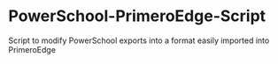 # PowerSchool-PrimeroEdge-Script
Script to modify PowerSchool exports into a format easily imported into PrimeroEdge
